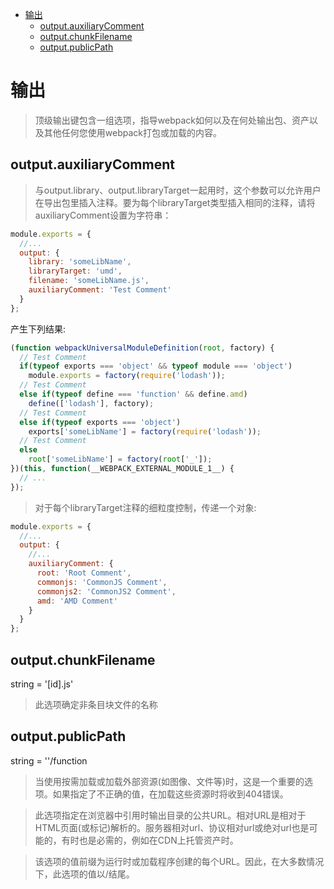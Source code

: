 - [输出](#%e8%be%93%e5%87%ba)
  - [output.auxiliaryComment](#outputauxiliarycomment)
  - [output.chunkFilename](#outputchunkfilename)
  - [output.publicPath](#outputpublicpath)
# 输出
> 顶级输出键包含一组选项，指导webpack如何以及在何处输出包、资产以及其他任何您使用webpack打包或加载的内容。

## output.auxiliaryComment
> 与output.library、output.libraryTarget一起用时，这个参数可以允许用户在导出包里插入注释。要为每个libraryTarget类型插入相同的注释，请将auxiliaryComment设置为字符串：
```js
module.exports = {
  //...
  output: {
    library: 'someLibName',
    libraryTarget: 'umd',
    filename: 'someLibName.js',
    auxiliaryComment: 'Test Comment'
  }
};
```
产生下列结果:
```js
(function webpackUniversalModuleDefinition(root, factory) {
  // Test Comment
  if(typeof exports === 'object' && typeof module === 'object')
    module.exports = factory(require('lodash'));
  // Test Comment
  else if(typeof define === 'function' && define.amd)
    define(['lodash'], factory);
  // Test Comment
  else if(typeof exports === 'object')
    exports['someLibName'] = factory(require('lodash'));
  // Test Comment
  else
    root['someLibName'] = factory(root['_']);
})(this, function(__WEBPACK_EXTERNAL_MODULE_1__) {
  // ...
});
```
> 对于每个libraryTarget注释的细粒度控制，传递一个对象:
```js
module.exports = {
  //...
  output: {
    //...
    auxiliaryComment: {
      root: 'Root Comment',
      commonjs: 'CommonJS Comment',
      commonjs2: 'CommonJS2 Comment',
      amd: 'AMD Comment'
    }
  }
};
```
## output.chunkFilename
string = '[id].js'
> 此选项确定非条目块文件的名称
## output.publicPath
string = ''/function
> 当使用按需加载或加载外部资源(如图像、文件等)时，这是一个重要的选项。如果指定了不正确的值，在加载这些资源时将收到404错误。

> 此选项指定在浏览器中引用时输出目录的公共URL。相对URL是相对于HTML页面(或<base>标记)解析的。服务器相对url、协议相对url或绝对url也是可能的，有时也是必需的，例如在CDN上托管资产时。

> 该选项的值前缀为运行时或加载程序创建的每个URL。因此，在大多数情况下，此选项的值以/结尾。